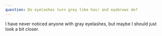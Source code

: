 ```yaml
---
question: Do eyelashes turn grey like hair and eyebrows do?
---
```


I have never noticed anyone with gray eyelashes, but maybe I should just look a bit closer.
